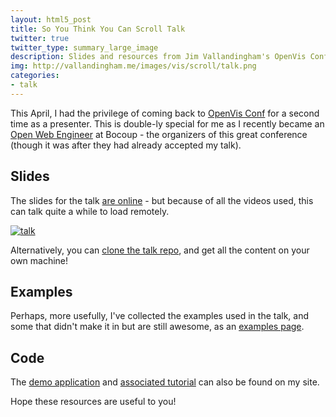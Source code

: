 ```yaml
---
layout: html5_post
title: So You Think You Can Scroll Talk
twitter: true
twitter_type: summary_large_image
description: Slides and resources from Jim Vallandingham's OpenVis Conf 2015 talk on scrolling in data visualization and interactive storytelling.
img: http://vallandingham.me/images/vis/scroll/talk.png
categories:
- talk
---
```


This April, I had the privilege of coming back to [OpenVis Conf](http://openvisconf.com/) for a second time as a presenter. This is double-ly special for me as I recently became an [Open Web Engineer](http://bocoup.com/weblog/author/jim-vallandingham/) at Bocoup - the organizers of this great conference (though it was after they had already accepted my talk).

## Slides

The slides for the talk [are online](http://vallandingham.me/scroll_talk/) - but because of all the videos used, this can talk quite a while to load remotely.

<div class="center">
<a href="http://vallandingham.me/scroll_talk/"><img class="center" src="http://vallandingham.me/images/vis/scroll/talk.png" alt="talk" style=""/></a>
</div>

Alternatively, you can [clone the talk repo](https://github.com/vlandham/scroll_talk), and get all the content on your own machine!

## Examples

Perhaps, more usefully, I've collected the examples used in the talk, and some that didn't make it in but are still awesome, as an [examples page](http://vallandingham.me/scroll_talk/examples/).

## Code

The [demo application](http://vallandingham.me/scroll_demo) and [associated tutorial](http://vallandingham.me/scroller.html) can also be found on my site.

Hope these resources are useful to you!
